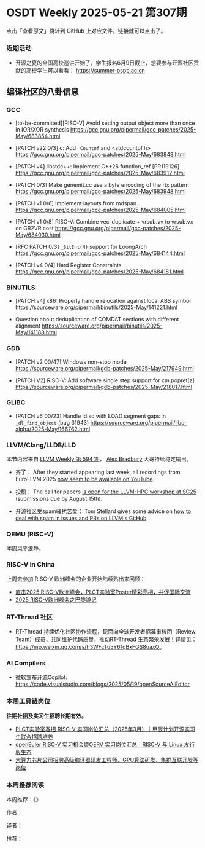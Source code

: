 # OSDT Weekly 2025-05-21 第307期

点击「查看原文」跳转到 GitHub 上对应文件，链接就可以点击了。

### 近期活动

- 开源之夏的全国高校巡讲开始了，学生报名6月9日截止，想要参与开源社区贡献的高校学生可以看看：
  https://summer-ospp.ac.cn

## 编译社区的八卦信息

### GCC

- [to-be-committed][RISC-V] Avoid setting output object more than once in IOR/XOR synthesis
  https://gcc.gnu.org/pipermail/gcc-patches/2025-May/683854.html

- [PATCH v22 0/3] c: Add `_Countof` and <stdcountof.h>
  https://gcc.gnu.org/pipermail/gcc-patches/2025-May/683843.html

- [PATCH v4] libstdc++: Implement C++26 function_ref [PR119126]
  https://gcc.gnu.org/pipermail/gcc-patches/2025-May/683912.html

- [PATCH 0/3] Make genemit.cc use a byte encoding of the rtx pattern
  https://gcc.gnu.org/pipermail/gcc-patches/2025-May/683948.html

- [PATCH v1 0/6] Implement layouts from mdspan.
  https://gcc.gnu.org/pipermail/gcc-patches/2025-May/684005.html

- [PATCH v1 0/8] RISC-V: Combine vec_duplicate + vrsub.vv to vrsub.vx on GR2VR cost
  https://gcc.gnu.org/pipermail/gcc-patches/2025-May/684030.html

- [RFC PATCH 0/3] `_BitInt(N)` support for LoongArch
  https://gcc.gnu.org/pipermail/gcc-patches/2025-May/684144.html

- [PATCH v4 0/4] Hard Register Constraints
  https://gcc.gnu.org/pipermail/gcc-patches/2025-May/684181.html

### BINUTILS

- [PATCH v4] x86: Properly handle relocation against local ABS symbol
  https://sourceware.org/pipermail/binutils/2025-May/141221.html

- Question about deduplication of COMDAT sections with different alignment
  https://sourceware.org/pipermail/binutils/2025-May/141188.html

### GDB

- [PATCH v2 00/47] Windows non-stop mode
  https://sourceware.org/pipermail/gdb-patches/2025-May/217949.html

- [PATCH V2] RISC-V: Add software single step support for cm.popret[z]
  https://sourceware.org/pipermail/gdb-patches/2025-May/218017.html

### GLIBC

- [PATCH v6 00/23] Handle ld.so with LOAD segment gaps in `_dl_find_object` (bug 31943)
  https://sourceware.org/pipermail/libc-alpha/2025-May/166762.html

### LLVM/Clang/LLDB/LLD

本节内容来自 [LLVM Weekly 第 594 期](http://llvmweekly.org/issue/594)，
[Alex Bradbury](https://www.linkedin.com/in/alex-bradbury/) 大哥持续稳定输出。

* 齐了： After they started appearing last week, all recordings from EuroLLVM 2025 [now seem to be available on YouTube](https://www.youtube.com/playlist?list=PL_R5A0lGi1AA3VCp6hZtgJKq4snmBQGDF).

* 投稿： The call for papers [is open for the LLVM-HPC workshop at SC25](https://discourse.llvm.org/t/cfp-llvm-hpc-workshop-at-sc-25/86391) (submissions due by August 15th).

* 开源社区受spam骚扰苦矣： Tom Stellard gives some advice on [how to deal with spam in issues and PRs on LLVM's GitHub](https://discourse.llvm.org/t/how-to-respond-to-spam-in-issues-and-pull-requests/86312).

### QEMU (RISC-V)

本周风平浪静。

### RISC-V in China

上周去参加 RISC-V 欧洲峰会的企业开始陆续贴出来回顾：
- [直击2025 RISC-V欧洲峰会，PLCT实验室Poster精彩亮相，共促国际交流](https://mp.weixin.qq.com/s/hUnChz2EH5qzvVxTRHw-HQ)
- [2025 RISC-V欧洲峰会之巴黎游记](https://mp.weixin.qq.com/s/n4do0LAlECR8mak_QW1Uyw)

### RT-Thread 社区

- RT-Thread 持续优化社区协作流程，现面向全球开发者招募审核团（Review Team）成员，共同维护代码质量，推动RT-Thread 生态繁荣发展！详情见：<https://mp.weixin.qq.com/s/h3WFcTu5Y61qBxFGS8uaxQ>。

### AI Compilers

- 微软宣布开源Copilot: https://code.visualstudio.com/blogs/2025/05/19/openSourceAIEditor

### 本周工具链岗位

**往期社招及实习生招聘长期有效。**

- [PLCT实验室春招 RISC-V 实习岗位汇总（2025年3月）｜甲辰计划开源实习生联合招聘培养](https://mp.weixin.qq.com/s/no5v_YeGI3LUE7mYv5wUpQ)
- [openEuler RISC-V 实习机会暨OERV 实习岗位汇总｜RISC-V 与 Linux 发行版生态](https://mp.weixin.qq.com/s/87XEhORtte_iTTZqjinX2g)
- [大算力芯片公司招聘高级编译器研发工程师、GPU算法研发、集群互联开发等岗位](https://mp.weixin.qq.com/s/ONoNJ5jZmL794AdtlHrDuQ)

### 本周推荐阅读

本周推荐：《》

作者：

译者：

推荐：
